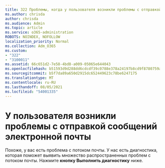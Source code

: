 ```yaml
---
title: 322 Проблемы, когда у пользователя возникли проблемы с отправкой
ms.author: chrisda
author: chrisda
ms.audience: Admin
ms.topic: article
ms.service: o365-administration
ROBOTS: NOINDEX, NOFOLLOW
localization_priority: Normal
ms.collection: Adm_O365
ms.custom:
- "322"
- "3100011"
ms.assetid: 66c651d2-7e58-4bd8-a009-05065e644043
ms.openlocfilehash: b51593d9d288dd6cdcdf39c0788e378a24197b8cd9f8780759af6d7462843a75
ms.sourcegitcommit: b5f7da89a650d2915dc652449623c78be6247175
ms.translationtype: MT
ms.contentlocale: ru-RU
ms.lasthandoff: 08/05/2021
ms.locfileid: "54001335"
---
```

# <a name="a-user-is-having-issues-sending-email-messages"></a>У пользователя возникли проблемы с отправкой сообщений электронной почты

Похоже, у вас есть проблема с потоком почты. У нас есть диагностика, которая поможет выявить множество распространенных проблем с потоком почты. Нажмите **кнопку Выполнить диагностику** ниже.
